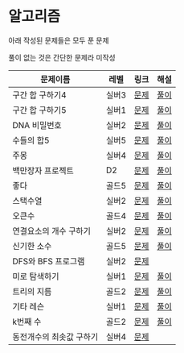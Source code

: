 # 알고리즘
아래 작성된 문제들은 모두 푼 문제

풀이 없는 것은 간단한 문제라 미작성

| 문제이름            | 레벨 | 링크 | 해설  |
|-----------------| --- | --- |------|
|구간 합 구하기4| 실버3 | [문제](https://www.acmicpc.net/problem/11659)|[풀이](https://velog.io/@wxxhyeong/%EB%B0%B1%EC%A4%80-11659.-%EA%B5%AC%EA%B0%84-%ED%95%A9-%EA%B5%AC%ED%95%98%EA%B8%B04)|
|구간 합 구하기5| 실버1 | [문제](https://www.acmicpc.net/problem/11660)|[풀이](https://velog.io/@wxxhyeong/%EB%B0%B1%EC%A4%80-11660.-%EA%B5%AC%EA%B0%84-%ED%95%A9-%EA%B5%AC%ED%95%98%EA%B8%B05)|
|DNA 비밀번호| 실버2 | [문제](https://www.acmicpc.net/problem/12891)|[풀이](https://velog.io/@wxxhyeong/%EB%B0%B1%EC%A4%80-12891.-DNA-%EB%B9%84%EB%B0%80%EB%B2%88%ED%98%B8)|
|수들의 합5| 실버5 | [문제](https://www.acmicpc.net/problem/2018)|[풀이](https://velog.io/@wxxhyeong/%EB%B0%B1%EC%A4%80-2018.-%EC%88%98%EB%93%A4%EC%9D%98-%ED%95%A95)|
|주몽| 실버4| [문제](https://www.acmmicpc.net/problem/1940)|[풀이](https://velog.io/@wxxhyeong/%EB%B0%B1%EC%A4%80-1940.-%EC%A3%BC%EB%AA%BD)|
|백만장자 프로젝트| D2 | [문제](https://swexpertacademy.com/main/code/problem/problemDetail.do?problemLevel=3&contestProbId=AV5LrsUaDxcDFAXc&categoryId=AV5LrsUaDxcDFAXc&categoryType=CODE&problemTitle=&orderBy=INQUERY_COUNT&selectCodeLang=ALL&select-1=3&pageSize=10&pageIndex=1)|[풀이](https://velog.io/@wxxhyeong/swea-1859.-%EB%B0%B1%EB%A7%8C%EC%9E%A5%EC%9E%90-%ED%94%84%EB%A1%9C%EC%A0%9D)|
|좋다|골드5|[문제](https://www.acmicpc.net/problem/1253)|[풀이](https://velog.io/@wxxhyeong/%EB%B0%B1%EC%A4%80-1253.-%EC%A2%8B%EB%8B%A4)|
|스택수열|실버2|[문제](https://www.acmicpc.net/problem/1874)|[풀이](https://velog.io/@wxxhyeong/%EB%B0%B1%EC%A4%80-1874.-%EC%8A%A4%ED%83%9D%EC%88%98%EC%97%B4-%EC%9E%90%EB%B0%94-%ED%8C%8C%EC%9D%B4%EC%8D%AC)|
|오큰수|골드4|[문제](https://acmicpc.net/problem/17298)|[풀이](https://velog.io/@wxxhyeong/%EB%B0%B1%EC%A4%80-17298.-%EC%98%A4%ED%81%B0%EC%88%98)|
|연결요소의 개수 구하기|실버2|[문제](https://www.acmicpc.net/problem/11724)|[풀이](https://velog.io/@wxxhyeong/%EB%B0%B1%EC%A4%80-11724.-%EC%97%B0%EA%B2%B0%EC%9A%94%EC%86%8C%EC%9D%98-%EA%B0%9C%EC%88%98-%EA%B5%AC%ED%95%98%EA%B8%B0)|
|신기한 소수|골드5|[문제](https://www.acmicpc.net/problem/2023)|[풀이](https://velog.io/@wxxhyeong/%EB%B0%B1%EC%A4%80-2023.-%EC%8B%A0%EA%B8%B0%ED%95%9C-%EC%86%8C%EC%88%98)|
|DFS와 BFS 프로그램|실버2|[문제](https://www.acmicpc.net/problem/1260)||
|미로 탐색하기|실버1|[문제](https://www.acmicpc.net/problem/2178)|[풀이](https://velog.io/@wxxhyeong/%EB%B0%B1%EC%A4%80-2178.-%EB%AF%B8%EB%A1%9C-%ED%83%90%EC%83%89%ED%95%98%EA%B8%B0)|
|트리의 지름|골드2|[문제](https://www.acmicpc.net/problem/1167)|[풀이](https://velog.io/@wxxhyeong/%EB%B0%B1%EC%A4%80-1167.-%ED%8A%B8%EB%A6%AC%EC%9D%98-%EC%A7%80%EB%A6%84)|
|기타 레슨|실버1|[문제](https://www.acmicpc.net/problem/2343)|[풀이](https://velog.io/@wxxhyeong/%EB%B0%B1%EC%A4%80-2343.-%EA%B8%B0%ED%83%80-%EB%A0%88%EC%8A%A8)|
|k번째 수|골드2|[문제](https://www.acmicpc.net/problem/1300)|[풀이](https://velog.io/@wxxhyeong/%EB%B0%B1%EC%A4%80-1300.-k%EB%B2%88%EC%A7%B8-%EC%88%98)|
|동전개수의 최솟값 구하기|실버4|[문제](https://www.acmicpc.net/problem/11047)||
